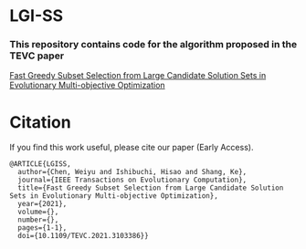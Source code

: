 # LGI-SS
### This repository contains code for the algorithm proposed in the TEVC paper
[Fast Greedy Subset Selection from Large Candidate Solution Sets in Evolutionary Multi-objective Optimization](https://ieeexplore.ieee.org/document/9509298)

# Citation 
If you find this work useful, please cite our paper (Early Access).

```
@ARTICLE{LGISS,  
  author={Chen, Weiyu and Ishibuchi, Hisao and Shang, Ke},  
  journal={IEEE Transactions on Evolutionary Computation},   
  title={Fast Greedy Subset Selection from Large Candidate Solution Sets in Evolutionary Multi-objective Optimization},   
  year={2021},  
  volume={},  
  number={},  
  pages={1-1},  
  doi={10.1109/TEVC.2021.3103386}}
```
